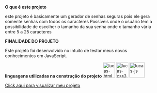 <p><strong>O que é este projeto</strong><br>
<p> este projeto é basicamente um gerador de senhas seguras pois ele gera somente senhas com todos os caracteres Possíveis onde o usuário tem a possibilidade de escolher o tamanho da sua senha onde o tamanho vária entre 5 a 25 caracteres

**FINALIDADE DO PROJETO**

<p> Este projeto foi desenvolvido no intuito de testar meus novos conhecimentos em JavaScript.

<p><strong>linguagens utilizadas na construção do projeto</strong>

<img  alt="lucas-html5" height="50" width="40"    aling="center" src="https://cdn.jsdelivr.net/gh/devicons/devicon/icons/html5/html5-plain-wordmark.svg">
<img alt="lucas-css3" height="50" width="40"  aling="center" src="https://cdn.jsdelivr.net/gh/devicons/devicon/icons/css3/css3-plain-wordmark.svg">
<img alt="lucas-js" heigth="50" width="50"  aling="center" src="https://cdn.jsdelivr.net/gh/devicons/devicon/icons/javascript/javascript-original.svg"/>

<p>
<p>
<a href="https://gerador-senhas-lucas-kawatoko.netlify.app/" target="_blank" rel="external">Click aqui para visualizar meu projeto</a></p>
